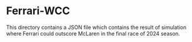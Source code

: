 # Ferrari-WCC
This directory contains a JSON file which contains the result of simulation where Ferrari could outscore McLaren in the final race of 2024 season.
